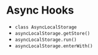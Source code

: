 # Async Hooks

- `class AsyncLocalStorage`
- `asyncLocalStorage.getStore()`
- `asyncLocalStorage.run()`
- `asyncLocalStorage.enterWith()`
